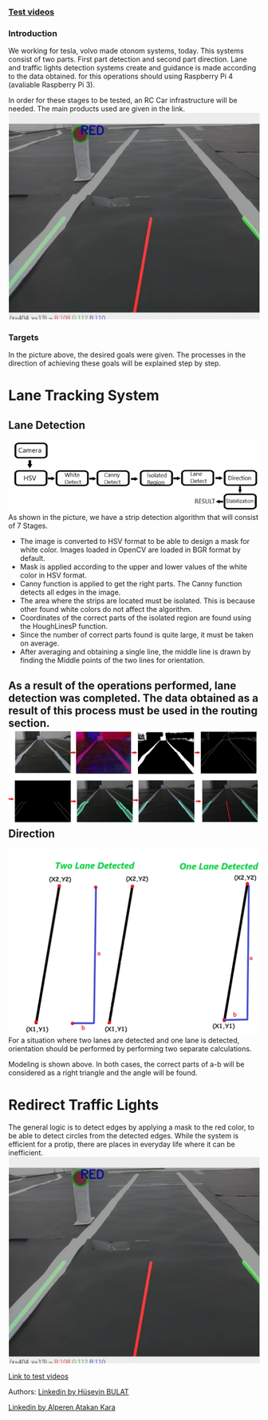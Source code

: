 ### [Test videos](https://drive.google.com/drive/folders/1rCbAXBiJW5SK8wu499-4-jmYV4QqZ0oP?usp=sharing)

### Introduction

We working for tesla, volvo  made otonom systems, today. This systems consist of two parts. First part detection and second part direction. Lane and traffic lights detection systems create and guidance is made according to the data obtained. for this operations should using Raspberry Pi 4 (avaliable Raspberry Pi 3).   
 
In order for these stages to be tested, an RC Car infrastructure will be needed. The main products used are given in the link.
![](https://github.com/hhbulat/SelfDrivingCar/blob/main/pics/1.png?raw=true)

### Targets
In the picture above, the desired goals were given. The processes in the direction of achieving these goals will be explained step by step.

# Lane Tracking System
Lane Detection
----
![](https://github.com/hhbulat/SelfDrivingCar/blob/main/pics/2.png?raw=true)
As shown in the picture, we have a strip detection algorithm that will consist of 7 Stages.

- The image is converted to HSV format to be able to design a mask for white color. Images loaded in OpenCV are loaded in BGR format by default.
- Mask is applied according to the upper and lower values of the white color in HSV format.
- Canny function is applied to get the right parts. The Canny function detects all edges in the image.
- The area where the strips are located must be isolated. This is because other found white colors do not affect the algorithm.
- Coordinates of the correct parts of the isolated region are found using the HoughLinesP function.
- Since the number of correct parts found is quite large, it must be taken on average.
- After averaging and obtaining a single line, the middle line is drawn by finding the Middle points of the two lines for orientation.

As a result of the operations performed, lane detection was completed. The data obtained as a result of this process must be used in the routing section.
![](https://github.com/hhbulat/SelfDrivingCar/blob/main/pics/3.png?raw=true)
Direction
----
![](https://github.com/hhbulat/SelfDrivingCar/blob/main/pics/4.png?raw=true)
For a situation where two lanes are detected and one lane is detected, orientation should be performed by performing two separate calculations.

Modeling is shown above. In both cases, the correct parts of a-b will be considered as a right triangle and the angle will be found.


# Redirect Traffic Lights
The general logic is to detect edges by applying a mask to the red color, to be able to detect circles from the detected edges. While the system is efficient for a protip, there are places in everyday life where it can be inefficient.
![](https://github.com/hhbulat/SelfDrivingCar/blob/main/pics/1.png?raw=true)

[Link to test videos](https://drive.google.com/drive/folders/1rCbAXBiJW5SK8wu499-4-jmYV4QqZ0oP?usp=sharing)

Authors: [Linkedin by Hüseyin BULAT](https://tr.linkedin.com/in/hasan-h%C3%BCseyin-bulat-1a2208170?trk=public_profile_samename-profile) 

[Linkedin by Alperen Atakan Kara](https://www.linkedin.com/in/alperen-atakan-kara-671846216)
